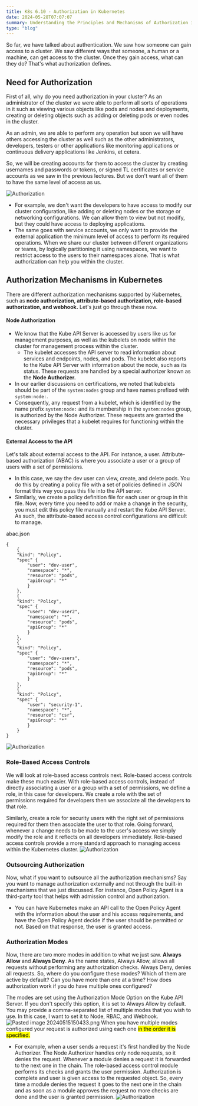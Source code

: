 ```yaml
---
title: K8s 6.10 - Authorization in Kubernetes
date: 2024-05-28T07:07:07
summary: Understanding the Principles and Mechanisms of Authorization in K8s
type: "blog"
---
```

So far, we have talked about authentication. We saw how someone can gain access to a cluster. We saw different ways that someone, a human or a machine, can get access to the cluster. Once they gain access, what can they do? That's what authorization defines.

## Need for Authorization

First of all, why do you need authorization in your cluster? As an administrator of the cluster we were able to perform all sorts of operations in it such as viewing various objects like pods and nodes and deployments, creating or deleting objects such as adding or deleting pods or even nodes in the cluster. 

As an admin, we are able to perform any operation but soon we will have others accessing the cluster as well such as the other administrators, developers, testers or other applications like monitoring applications or continuous delivery applications like Jenkins, et cetera.

So, we will be creating accounts for them to access the cluster by creating usernames and passwords or tokens, or signed TL certificates or service accounts as we saw in the previous lectures. But we don't want all of them to have the same level of access as us. 

![Authorization](/images/kubernetes/diagrams/6-10-1-authorization.png)

- For example, we don't want the developers to have access to modify our cluster configuration, like adding or deleting nodes or the storage or networking configurations. We can allow them to view but not modify, but they could have access to deploying applications.
- The same goes with service accounts, we only want to provide the external application the minimum level of access to perform its required operations. When we share our cluster between different organizations or teams, by logically partitioning it using namespaces, we want to restrict access to the users to their namespaces alone. That is what authorization can help you within the cluster.

## Authorization Mechanisms in Kubernetes

There are different authorization mechanisms supported by Kubernetes, such as **node authorization, attribute-based authorization, role-based authorization, and webhook.** Let's just go through these now.

#### Node Authorization
-  We know that the Kube API Server is accessed by users like us for management purposes, as well as the kubelets on node within the cluster for management process within the cluster. 
	- The kubelet accesses the API server to read information about services and endpoints, nodes, and pods. The kubelet also reports to the Kube API Server with information about the node, such as its status. These requests are handled by a special authorizer known as the **Node Authorizer.** 
- In our earlier discussions on certifications, we noted that kubelets should be part of the `system:nodes` group and have names prefixed with `system:node:`.
- Consequently, any request from a kubelet, which is identified by the name prefix `system:node:` and its membership in the `system:nodes` group, is authorized by the Node Authorizer. These requests are granted the necessary privileges that a kubelet requires for functioning within the cluster.

#### External Access to the API

Let's talk about external access to the API. For instance, a user. Attribute-based authorization (ABAC) is where you associate a user or a group of users with a set of permissions. 
- In this case, we say the dev user can view, create, and delete pods. You do this by creating a policy file with a set of policies defined in JSON format this way you pass this file into the API server. 
- Similarly, we create a policy definition file for each user or group in this file. Now, every time you need to add or make a change in the security, you must edit this policy file manually and restart the Kube API Server. As such, the attribute-based access control configurations are difficult to manage.

abac.json
```
{
	{
	"kind": "Policy", 
	"spec" {
		"user": "dev-user", 
		"namespace": "*", 
		"resource": "pods", 
		"apiGroup": "*"
		}
	},
	{
	"kind": "Policy", 
	"spec" {
		"user": "dev-user2", 
		"namespace": "*", 
		"resource": "pods", 
		"apiGroup": "*"
		}
	},
	{
	"kind": "Policy", 
	"spec" {
		"user": "dev-users", 
		"namespace": "*", 
		"resource": "pods", 
		"apiGroup": "*"
		}
	},
	{
	"kind": "Policy", 
	"spec" {
		"user": "security-1", 
		"namespace": "*", 
		"resource": "csr", 
		"apiGroup": "*"
		}
	}
}
```
![Authorization](/images/kubernetes/diagrams/6-10-2-authorization.png)
### Role-Based Access Controls

We will look at role-based access controls next. Role-based access controls make these much easier. With role-based access controls, instead of directly associating a user or a group with a set of permissions, we define a role, in this case for developers. We create a role with the set of permissions required for developers then we associate all the developers to that role. 

Similarly, create a role for security users with the right set of permissions required for them then associate the user to that role. Going forward, whenever a change needs to be made to the user's access we simply modify the role and it reflects on all developers immediately. Role-based access controls provide a more standard approach to managing access within the Kubernetes cluster.
![Authorization](/images/kubernetes/diagrams/6-10-3-authorization.png)

### Outsourcing Authorization

Now, what if you want to outsource all the authorization mechanisms? Say you want to manage authorization externally and not through the built-in mechanisms that we just discussed. For instance, Open Policy Agent is a third-party tool that helps with admission control and authorization. 
- You can have Kubernetes make an API call to the Open Policy Agent with the information about the user and his access requirements, and have the Open Policy Agent decide if the user should be permitted or not. Based on that response, the user is granted access.

### Authorization Modes

Now, there are two more modes in addition to what we just saw. **Always Allow** and **Always Deny**. As the name states, Always Allow, allows all requests without performing any authorization checks. Always Deny, denies all requests. So, where do you configure these modes? Which of them are active by default? Can you have more than one at a time? How does authorization work if you do have multiple ones configured? 

The modes are set using the Authorization Mode Option on the Kube API Server. If you don't specify this option, it is set to Always Allow by default. You may provide a comma-separated list of multiple modes that you wish to use. In this case, I want to set it to Node, RBAC, and Webhook. 
![Pasted image 20240515150433.png](/images/kubernetes/images/Pasted-image-20240515150433.png)
When you have multiple modes configured your request is authorized using each one <mark>in the order it is specified.</mark> 
- For example, when a user sends a request it's first handled by the Node Authorizer. The Node Authorizer handles only node requests, so it denies the request. Whenever a module denies a request it is forwarded to the next one in the chain. The role-based access control module performs its checks and grants the user permission. Authorization is complete and user is given access to the requested object. So, every time a module denies the request it goes to the next one in the chain and as soon as a module approves the request no more checks are done and the user is granted permission.
![Authorization](/images/kubernetes/diagrams/6-10-4-authorization.png)
